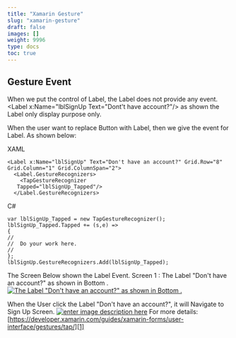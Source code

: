 ```yaml
---
title: "Xamarin Gesture"
slug: "xamarin-gesture"
draft: false
images: []
weight: 9996
type: docs
toc: true
---
```


## Gesture Event
When we put the control of Label, the Label does not provide any event.
<Label x:Name="lblSignUp Text="Dont't have account?"/>
as shown the Label only display purpose only.

When the user want to replace Button with Label, then we give the event for Label.
As shown below:
 
XAML

    <Label x:Name="lblSignUp" Text="Don't have an account?" Grid.Row="8" Grid.Column="1" Grid.ColumnSpan="2">
      <Label.GestureRecognizers>
        <TapGestureRecognizer
       Tapped="lblSignUp_Tapped"/>
      </Label.GestureRecognizers>
</Label>

C#

    var lblSignUp_Tapped = new TapGestureRecognizer();   
    lblSignUp_Tapped.Tapped += (s,e) =>
    {
    //
    //  Do your work here.
    //
    };
    lblSignUp.GestureRecognizers.Add(lblSignUp_Tapped);

The Screen Below shown the Label Event.
Screen 1 : The Label "Don't have an account?" as shown in Bottom .
[![The Label "Don't have an account?" as shown in Bottom .][1]][1]

When the User click the Label "Don't have an account?", it will Navigate to Sign Up Screen.
[![enter image description here][2]][2]
For more details:
[https://developer.xamarin.com/guides/xamarin-forms/user-interface/gestures/tap/][1]


  [1]: https://i.stack.imgur.com/6Bria.png
  [2]: https://i.stack.imgur.com/IEBKb.png


